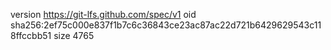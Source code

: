 version https://git-lfs.github.com/spec/v1
oid sha256:2ef75c000e837f1b7c6c36843ce23ac87ac22d721b6429629543c118ffccbb51
size 4765
